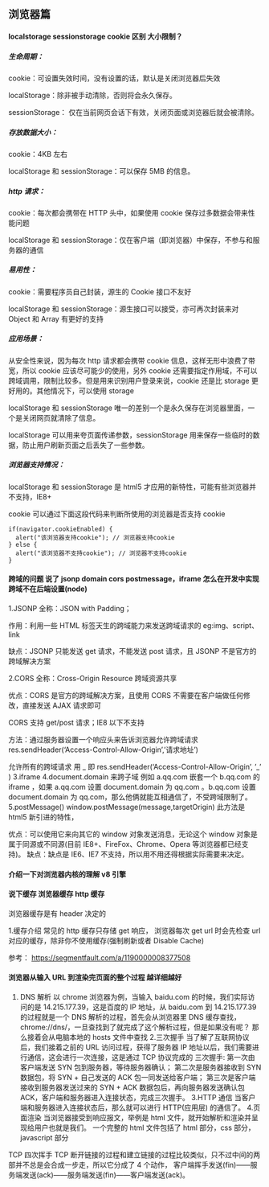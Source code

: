 ## 浏览器篇

#### localstorage sessionstorage cookie 区别 大小限制？

##### 生命周期：

cookie：可设置失效时间，没有设置的话，默认是关闭浏览器后失效

localStorage：除非被手动清除，否则将会永久保存。

sessionStorage： 仅在当前网页会话下有效，关闭页面或浏览器后就会被清除。

##### 存放数据大小：

cookie：4KB 左右

localStorage 和 sessionStorage：可以保存 5MB 的信息。

##### http 请求：

cookie：每次都会携带在 HTTP 头中，如果使用 cookie 保存过多数据会带来性能问题

localStorage 和 sessionStorage：仅在客户端（即浏览器）中保存，不参与和服务器的通信

##### 易用性：

cookie：需要程序员自己封装，源生的 Cookie 接口不友好

localStorage 和 sessionStorage：源生接口可以接受，亦可再次封装来对 Object 和 Array 有更好的支持

##### 应用场景：

从安全性来说，因为每次 http 请求都会携带 cookie 信息，这样无形中浪费了带宽，所以 cookie 应该尽可能少的使用，另外 cookie 还需要指定作用域，不可以跨域调用，限制比较多。但是用来识别用户登录来说，cookie 还是比 storage 更好用的。其他情况下，可以使用 storage

localStorage 和 sessionStorage 唯一的差别一个是永久保存在浏览器里面，一个是关闭网页就清除了信息。

localStorage 可以用来夸页面传递参数，sessionStorage 用来保存一些临时的数据，防止用户刷新页面之后丢失了一些参数。

##### 浏览器支持情况：

localStorage 和 sessionStorage 是 html5 才应用的新特性，可能有些浏览器并不支持，IE8+

cookie 可以通过下面这段代码来判断所使用的浏览器是否支持 cookie

```
if(navigator.cookieEnabled) {
  alert("该浏览器支持cookie"); // 浏览器支持cookie
} else {
  alert("该浏览器不支持cookie"); // 浏览器不支持cookie
}

```

#### 跨域的问题 说了 jsonp domain cors postmessage，iframe 怎么在开发中实现跨域不在后端设置(node)

1.JSONP
全称：JSON with Padding；

作用：利用一些 HTML 标签天生的跨域能力来发送跨域请求的 eg:img、script、link

缺点：JSONP 只能发送 get 请求，不能发送 post 请求，且 JSONP 不是官方的跨域解决方案

2.CORS
全称：Cross-Origin Resource 跨域资源共享

优点：CORS 是官方的跨域解决方案，且使用 CORS 不需要在客户端做任何修改，直接发送 AJAX 请求即可

CORS 支持 get/post 请求；IE8 以下不支持

方法：通过服务器设置一个响应头来告诉浏览器允许跨域请求
res.sendHeader(‘Access-Control-Allow-Origin’,’请求地址’)

允许所有的跨域请求 用 _ 即 res.sendHeader(‘Access-Control-Allow-Origin’, ’_’ )
3.iframe
4.document.domain 来跨子域
例如 a.qq.com 嵌套一个 b.qq.com 的 iframe ，如果 a.qq.com 设置 document.domain 为 qq.com 。b.qq.com 设置 document.domain 为 qq.com，那么他俩就能互相通信了，不受跨域限制了。
5.postMessage()
window.postMessage(message,targetOrigin) 此方法是 html5 新引进的特性，

优点：可以使用它来向其它的 window 对象发送消息，无论这个 window 对象是属于同源或不同源(目前 IE8+、FireFox、Chrome、Opera 等浏览器都已经支持)。
缺点：缺点是 IE6、IE7 不支持，所以用不用还得根据实际需要来决定。

#### 介绍一下对浏览器内核的理解 v8 引擎

#### 说下缓存 浏览器缓存 http 缓存

浏览器缓存是有 header 决定的

1.缓存介绍
常见的 http 缓存只存储 get 响应，
浏览器每次 get url 时会先检查 url 对应的缓存，除非你不使用缓存(强制刷新或者 Disable Cache)

参考：
https://segmentfault.com/a/1190000008377508

#### 浏览器从输入 URL 到渲染完页面的整个过程 越详细越好

1. DNS 解析
   以 chrome 浏览器为例，当输入 baidu.com 的时候，我们实际访问的是 14.215.177.39，这是百度的 IP 地址，从 baidu.com 到 14.215.177.39 的过程就是一个 DNS 解析的过程，首先会从浏览器里 DNS 缓存查找，chrome://dns/，一旦查找到了就完成了这个解析过程，但是如果没有呢？ 那么接着会从电脑本地的 hosts 文件中查找 2.三次握手
   当了解了互联网协议后，我们接着之前的 URL 访问过程，获得了服务器 IP 地址以后，我们需要进行通信，这会进行一次连接，这是通过 TCP 协议完成的
   三次握手:
   第一次由客户端发送 SYN 包到服务器，等待服务器确认；
   第二次是服务器接收到 SYN 数据包，将 SYN + 自己发送的 ACK 包一同发送给客户端；
   第三次是客户端接收到服务器发送过来的 SYN + ACK 数据包后，再向服务器发送确认包 ACK，客户端和服务器进入连接状态，完成三次握手。
   3.HTTP 通信
   当客户端和服务器进入连接状态后，那么就可以进行 HTTP(应用层) 的通信了。 4.页面渲染
   当浏览器接受到响应报文，举例是 html 文件，就开始解析和渲染并呈现给用户也就是我们。 一个完整的 html 文件包括了 html 部分，css 部分，javascript 部分

TCP 四次挥手
TCP 断开链接的过程和建立链接的过程比较类似，只不过中间的两部并不总是会合成一步走，所以它分成了 4 个动作，
客户端挥手发送(fin)——服务端发送(ack)——服务端发送(fin)——客户端发送(ack)。
